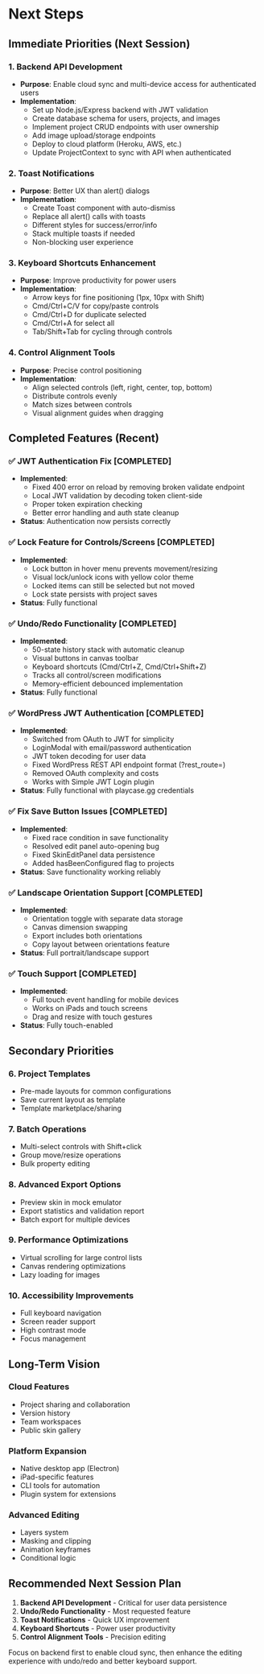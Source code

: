 # Next Steps

## Immediate Priorities (Next Session)

### 1. Backend API Development
- **Purpose**: Enable cloud sync and multi-device access for authenticated users
- **Implementation**:
  - Set up Node.js/Express backend with JWT validation
  - Create database schema for users, projects, and images
  - Implement project CRUD endpoints with user ownership
  - Add image upload/storage endpoints
  - Deploy to cloud platform (Heroku, AWS, etc.)
  - Update ProjectContext to sync with API when authenticated

### 2. Toast Notifications
- **Purpose**: Better UX than alert() dialogs
- **Implementation**:
  - Create Toast component with auto-dismiss
  - Replace all alert() calls with toasts
  - Different styles for success/error/info
  - Stack multiple toasts if needed
  - Non-blocking user experience

### 3. Keyboard Shortcuts Enhancement
- **Purpose**: Improve productivity for power users
- **Implementation**:
  - Arrow keys for fine positioning (1px, 10px with Shift)
  - Cmd/Ctrl+C/V for copy/paste controls
  - Cmd/Ctrl+D for duplicate selected
  - Cmd/Ctrl+A for select all
  - Tab/Shift+Tab for cycling through controls

### 4. Control Alignment Tools
- **Purpose**: Precise control positioning
- **Implementation**:
  - Align selected controls (left, right, center, top, bottom)
  - Distribute controls evenly
  - Match sizes between controls
  - Visual alignment guides when dragging

## Completed Features (Recent)

### ✅ JWT Authentication Fix [COMPLETED]
- **Implemented**:
  - Fixed 400 error on reload by removing broken validate endpoint
  - Local JWT validation by decoding token client-side
  - Proper token expiration checking
  - Better error handling and auth state cleanup
- **Status**: Authentication now persists correctly

### ✅ Lock Feature for Controls/Screens [COMPLETED]
- **Implemented**:
  - Lock button in hover menu prevents movement/resizing
  - Visual lock/unlock icons with yellow color theme
  - Locked items can still be selected but not moved
  - Lock state persists with project saves
- **Status**: Fully functional

### ✅ Undo/Redo Functionality [COMPLETED] 
- **Implemented**:
  - 50-state history stack with automatic cleanup
  - Visual buttons in canvas toolbar
  - Keyboard shortcuts (Cmd/Ctrl+Z, Cmd/Ctrl+Shift+Z)
  - Tracks all control/screen modifications
  - Memory-efficient debounced implementation
- **Status**: Fully functional

### ✅ WordPress JWT Authentication [COMPLETED]
- **Implemented**:
  - Switched from OAuth to JWT for simplicity
  - LoginModal with email/password authentication
  - JWT token decoding for user data
  - Fixed WordPress REST API endpoint format (?rest_route=)
  - Removed OAuth complexity and costs
  - Works with Simple JWT Login plugin
- **Status**: Fully functional with playcase.gg credentials

### ✅ Fix Save Button Issues [COMPLETED]
- **Implemented**:
  - Fixed race condition in save functionality
  - Resolved edit panel auto-opening bug
  - Fixed SkinEditPanel data persistence
  - Added hasBeenConfigured flag to projects
- **Status**: Save functionality working reliably

### ✅ Landscape Orientation Support [COMPLETED]
- **Implemented**:
  - Orientation toggle with separate data storage
  - Canvas dimension swapping
  - Export includes both orientations
  - Copy layout between orientations feature
- **Status**: Full portrait/landscape support

### ✅ Touch Support [COMPLETED]
- **Implemented**:
  - Full touch event handling for mobile devices
  - Works on iPads and touch screens
  - Drag and resize with touch gestures
- **Status**: Fully touch-enabled

## Secondary Priorities

### 6. Project Templates
- Pre-made layouts for common configurations
- Save current layout as template
- Template marketplace/sharing

### 7. Batch Operations
- Multi-select controls with Shift+click
- Group move/resize operations
- Bulk property editing

### 8. Advanced Export Options
- Preview skin in mock emulator
- Export statistics and validation report
- Batch export for multiple devices

### 9. Performance Optimizations
- Virtual scrolling for large control lists
- Canvas rendering optimizations
- Lazy loading for images

### 10. Accessibility Improvements
- Full keyboard navigation
- Screen reader support
- High contrast mode
- Focus management

## Long-Term Vision

### Cloud Features
- Project sharing and collaboration
- Version history
- Team workspaces
- Public skin gallery

### Platform Expansion
- Native desktop app (Electron)
- iPad-specific features
- CLI tools for automation
- Plugin system for extensions

### Advanced Editing
- Layers system
- Masking and clipping
- Animation keyframes
- Conditional logic

## Recommended Next Session Plan

1. **Backend API Development** - Critical for user data persistence
2. **Undo/Redo Functionality** - Most requested feature
3. **Toast Notifications** - Quick UX improvement
4. **Keyboard Shortcuts** - Power user productivity
5. **Control Alignment Tools** - Precision editing

Focus on backend first to enable cloud sync, then enhance the editing experience with undo/redo and better keyboard support.